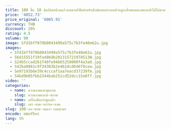 ```yaml
---
title: 100 ชิ้น 10 มิลลิลิตรม้วนแก้วบนขวดรีฟิลสําหรับน้ํามันหอมระเหยด้วยลูกกลิ้งสแตนเลสและฝาไม้ไผ่ขวดน้ําหอม
price: '4852.73'
price_original: '6065.91'
currency: THB
discount: 20%
rating: 4.5
volume: 90
image: Sfd1bff079b0043499a575c7b3fe40e62u.jpg
images:
  - Sfd1bff079b0043499a575c7b3fe40e62u.jpg
  - S6d15551f19fa486db201315721978513W.jpg
  - S24b5ccad261f40fe94b65250000f4a3aO.jpg
  - S42ba0881c9f34383b2e462dcd646f8cew.jpg
  - Se97193b6e39c4cccaf1aa7eacd37239fm.jpg
  - S4bd9b05fbb2344bab251cd52dcc15e8ff.jpg
video: ''
categories:
  - name: ความงามและสุขภาพ
    slug: ความงามและส-ขภาพ
  - name: เครื่องมือการดูแลผิว
    slug: เคร-องม-อการด-แลผ
slug: 100-ลล-ตรม-วนแก-วบนขวดร
encode: omuYhvc
lang: th
---
```

  
